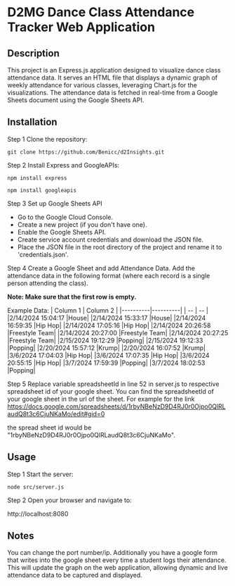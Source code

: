 
# **D2MG Dance Class Attendance Tracker Web Application**

## Description

This project is an Express.js application designed to visualize dance class attendance data. 
It serves an HTML file that displays a dynamic graph of weekly attendance for various classes, leveraging Chart.js for the visualizations. 
The attendance data is fetched in real-time from a Google Sheets document using the Google Sheets API.


## Installation

Step 1 Clone the repository:

```git clone https://github.com/Benicc/d2Insights.git```

Step 2 Install Express and GoogleAPIs:

```npm install express```

```npm install googleapis```

Step 3 Set up Google Sheets API

- Go to the Google Cloud Console.
- Create a new project (if you don't have one).
- Enable the Google Sheets API.
- Create service account credentials and download the JSON file.
- Place the JSON file in the root directory of the project and rename it to 'credentials.json'.

Step 4 Create a Google Sheet and add Attendance Data. Add the attendance data in the following format (where each record is a single person attending the class).

**Note: Make sure that the first row is empty.**


Example Data:
| Column 1 | Column 2 |
|----------|----------|
|     --     |     --    |
|2/14/2024 15:04:17 |House|
|2/14/2024 15:33:17 |House|
|2/14/2024 16:59:35 |Hip Hop|
|2/14/2024 17:05:16 |Hip Hop|
|2/14/2024 20:26:58	 |Freestyle Team|
|2/14/2024 20:27:00	 |Freestyle Team|
|2/14/2024 20:27:25	 |Freestyle Team|
|2/15/2024 19:12:29	 |Popping|
|2/15/2024 19:12:33	|Popping|
|2/20/2024 15:57:12	|Krump|
|2/20/2024 16:07:52	|Krump|
|3/6/2024 17:04:03	|Hip Hop|
|3/6/2024 17:07:35	|Hip Hop|
|3/6/2024 20:55:15	|Hip Hop|
|3/7/2024 17:59:39	|Popping|
|3/7/2024 18:02:53	|Popping|

Step 5 Replace variable spreadsheetId in line 52 in server.js to respective spreadsheet id of your google sheet.
You can find the spreadsheetId of your google sheet in the url of the sheet. For example 
for the link https://docs.google.com/spreadsheets/d/1rbyNBeNzD9D4RJ0r0Ojpo0QlRLaudQ8t3c6CjuNKaMo/edit#gid=0

the spread sheet id would be "1rbyNBeNzD9D4RJ0r0Ojpo0QlRLaudQ8t3c6CjuNKaMo".

## Usage

Step 1 Start the server:

```node src/server.js```

Step 2 Open your browser and navigate to:

http://localhost:8080

## Notes
You can change the port number/ip.
Additionally you have a google form that writes into the google sheet every time a student logs their attendance. 
This will update the graph on the web application, allowing dynamic and live attendance data to be captured and displayed.




